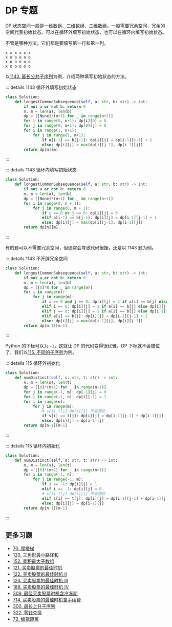 # DP 专题

DP 状态空间一般是一维数组、二维数组、三维数组。一般需要冗余空间，冗余的空间代表初始状态。可以在循环外填写初始状态，也可以在循环内填写初始状态。

不管是哪种方法，它们都是要填写第一行和第一列。
```
x x x x x x
x o o o o o
x o o o o o
x o o o o o
```

以[1143. 最长公共子序列](https://leetcode-cn.com/problems/longest-common-subsequence/)为例，介绍两种填写初始状态的方法。

::: details 1143 循环外填写初始状态
```python
class Solution:
    def longestCommonSubsequence(self, a: str, b: str) -> int:
        if not a or not b: return 0
        n, m = len(a), len(b)
        dp = [[None]*(m+1) for _ in range(n+1)]
        for i in range(0, n+1): dp[i][0] = 0
        for j in range(0, m+1): dp[0][j] = 0
        for i in range(1, n+1):
            for j in range(1, m+1):
                if a[i-1] == b[j-1]: dp[i][j] = dp[i-1][j-1] + 1
                else: dp[i][j] = max(dp[i][j-1], dp[i-1][j])
        return dp[n][m]
```
:::

::: details 1143 循环内填写初始状态
```python
class Solution:
    def longestCommonSubsequence(self, a: str, b: str) -> int:
        if not a or not b: return 0
        n, m = len(a), len(b)
        dp = [[None]*(m+1) for _ in range(n+1)]
        for i in range(0, n + 1):
            for j in range(0, m + 1):
                if i == 0 or j == 0: dp[i][j] = 0
                elif a[i-1] == b[j-1]: dp[i][j] = dp[i-1][j-1] + 1
                else: dp[i][j] = max(dp[i][j-1], dp[i-1][j])
        return dp[n][m]
```
:::

有的题可以不需要冗余空间，但通常会导致代码很挫，还是以 1143 题为例。

::: details 1143 不开辟冗余空间
```python
class Solution:
    def longestCommonSubsequence(self, a: str, b: str) -> int:
        if not a or not b: return 0
        n, m = len(a), len(b)
        dp = [[0]*m for _ in range(n)]
        for i in range(n):
            for j in range(m):
                if i == 0 and j == 0: dp[i][j] = 1 if a[i] == b[j] else 0
                elif i == 0: dp[i][j] = 1 if a[i] == b[j] else dp[i][j-1]
                elif j == 0: dp[i][j] = 1 if a[i] == b[j] else dp[i-1][j]
                elif a[i] == b[j]: dp[i][j] = dp[i-1][j-1] + 1
                else: dp[i][j] = max(dp[i-1][j], dp[i][j-1])
        return dp[n-1][m-1]
```
:::

Python 的下标可以为 `-1`，这就让 DP 的代码变得很优雅，DP 下标就不会错位了，我们以[115. 不同的子序列](https://leetcode-cn.com/problems/distinct-subsequences/)为例。

::: details 115 循环外初始化
```python
class Solution:
    def numDistinct(self, s: str, t: str) -> int:
        n, m = len(s), len(t)
        dp = [[0]*(m+1) for _ in range(n+1)]
        for j in range(-1, m): dp[-1][j] = 0
        for i in range(-1, n): dp[i][-1] = 1
        for i in range(n):
            for j in range(m):
                # s[i] t[j] dp[i][j] 不会错位
                if s[i] == t[j]: dp[i][j] = dp[i-1][j-1] + dp[i-1][j]
                else: dp[i][j] = dp[i-1][j]
        return dp[n-1][m-1]
```
:::

::: details 115 循环内初始化
```python
class Solution:
    def numDistinct(self, s: str, t: str) -> int:
        n, m = len(s), len(t)
        dp = [[0]*(m+1) for _ in range(n+1)]
        for i in range(-1, n):
            for j in range(-1, m):
                if j == -1: dp[i][j] = 1
                elif i == -1: dp[i][j] = 0
                # s[i] t[j] dp[i][j] 不会错位
                elif s[i] == t[j]: dp[i][j] = dp[i-1][j-1] + dp[i-1][j]
                else: dp[i][j] = dp[i-1][j]
        return dp[n-1][m-1]
```
:::

## 更多习题

- [70. 爬楼梯](https://leetcode-cn.com/problems/climbing-stairs/)
- [120. 三角形最小路径和](https://leetcode-cn.com/problems/triangle/)
- [152. 乘积最大子数组](https://leetcode-cn.com/problems/maximum-product-subarray/)
- [121. 买卖股票的最佳时机](https://leetcode-cn.com/problems/best-time-to-buy-and-sell-stock/)
- [122. 买卖股票的最佳时机 II](https://leetcode-cn.com/problems/best-time-to-buy-and-sell-stock-ii/)
- [123. 买卖股票的最佳时机 III](https://leetcode-cn.com/problems/best-time-to-buy-and-sell-stock-iii/)
- [188. 买卖股票的最佳时机 IV](https://leetcode-cn.com/problems/best-time-to-buy-and-sell-stock-iv/)
- [309. 最佳买卖股票时机含冷冻期](https://leetcode-cn.com/problems/best-time-to-buy-and-sell-stock-with-cooldown/)
- [714. 买卖股票的最佳时机含手续费](https://leetcode-cn.com/problems/best-time-to-buy-and-sell-stock-with-transaction-fee/)
- [300. 最长上升子序列](https://leetcode-cn.com/problems/longest-increasing-subsequence/)
- [322. 零钱兑换](https://leetcode-cn.com/problems/coin-change/)
- [72. 编辑距离](https://leetcode-cn.com/problems/edit-distance/)
